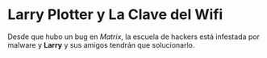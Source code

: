 # Larry Plotter y La Clave del Wifi
Desde que hubo un bug en *Matrix*, la escuela de hackers está 
infestada por malware y **Larry** y sus amigos tendrán que solucionarlo.
